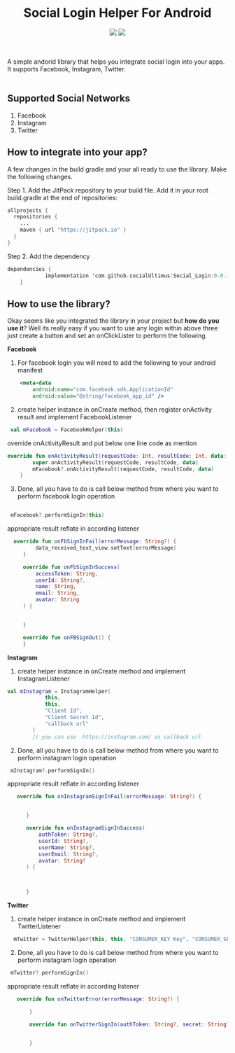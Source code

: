 <h1 align="center">Social Login Helper For Android</h1>
<p align="center">
  <a href="https://android-arsenal.com/api?level=21"> <img src="https://img.shields.io/badge/API-21%2B-blue.svg?style=flat" /></a>
  <a href="https://jitpack.io/#socialUltimus/Social_Login/"> <img src="https://jitpack.io/v/socialUltimus/Social_Login.svg" /></a>

  <br /><br />A simple andorid library that helps you integrate social login into your apps. It supports Facebook, Instagram, Twitter.
  <br /><br/>

</p>

## Supported Social Networks

1. Facebook
2. Instagram
3. Twitter


## How to integrate into your app?
A few changes in the build gradle and your all ready to use the library. Make the following changes.

Step 1. Add the JitPack repository to your build file. Add it in your root build.gradle at the end of repositories:

```java
allprojects {
  repositories {
    ...
    maven { url "https://jitpack.io" }
  }
}
```
Step 2. Add the dependency
```kotlin
dependencies {
	        implementation 'com.github.socialUltimus:Social_Login:0.0.1'
	}
```

## How to use the library?
Okay seems like you integrated the library in your project but **how do you use it**? Well its really easy if you want to use any login within above three just create a button and set an onClickLister to perform the following.

**Facebook**

1. For facebook login you will need to add the following to your android manifest
```xml
    <meta-data
        android:name="com.facebook.sdk.ApplicationId"
        android:value="@string/facebook_app_id" />
```
2. create helper instance in onCreate method, then register onActivity result and implement FacebookListener
```kotlin
 val mFacebook = FacebookHelper(this)
```
override onActivityResult and put below one line code as mention

```kotlin
override fun onActivityResult(requestCode: Int, resultCode: Int, data: Intent?) {
        super.onActivityResult(requestCode, resultCode, data)
        mFacebook?.onActivityResult(requestCode, resultCode, data)
    }
```

3. Done, all you have to do is call below method from where you want to perform facebook login operation
```kotlin

 mFacebook?.performSignIn(this)

```
appropriate result reflate in according listener

```kotlin
  override fun onFbSignInFail(errorMessage: String?) {
         data_received_text_view.setText(errorMessage)
     }

     override fun onFbSignInSuccess(
         accessToken: String,
         userId: String?,
         name: String,
         email: String,
         avatar: String
     ) {


     }

     override fun onFBSignOut() {
     }

```


**Instagram**

1. create helper instance in onCreate method and implement InstagramListener

```kotlin
val mInstagram = InstagramHelper(
            this,
            this,
            "Client Id",
            "Client Secret Id",
            "callback url"
        )
        // you can use  https://instagram.com/ as callback url
```

2. Done, all you have to do is call below method from where you want to perform instagram login operation

```kotlin
 mInstagram?.performSignIn()

```

appropriate result reflate in according listener

```kotlin
   override fun onInstagramSignInFail(errorMessage: String?) {


      }

      override fun onInstagramSignInSuccess(
          authToken: String?,
          userId: String?,
          userName: String?,
          userEmail: String?,
          avatar: String?
      ) {



      }

```

**Twitter**

1. create helper instance in onCreate method and implement TwitterListener

```kotlin
  mTwitter = TwitterHelper(this, this, "CONSUMER_KEY Key", "CONSUMER_SECRET Key")

```
2. Done, all you have to do is call below method from where you want to perform instagram login operation

```kotlin
 mTwitter?.performSignIn()

```

appropriate result reflate in according listener

```kotlin
   override fun onTwitterError(errorMessage: String?) {

       }

       override fun onTwitterSignIn(authToken: String?, secret: String?, userId: Long) {


       }

```

